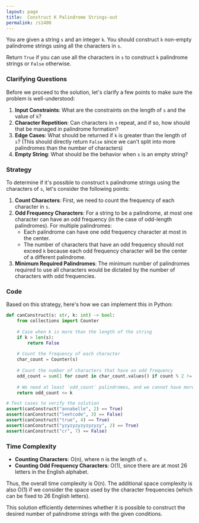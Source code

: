 ```yaml
---
layout: page
title:  Construct K Palindrome Strings-out
permalink: /s1400
---
```


You are given a string `s` and an integer `k`. You should construct `k` non-empty palindrome strings using all the characters in `s`.

Return `True` if you can use all the characters in `s` to construct `k` palindrome strings or `False` otherwise.

### Clarifying Questions

Before we proceed to the solution, let's clarify a few points to make sure the problem is well-understood:
1. **Input Constraints**: What are the constraints on the length of `s` and the value of `k`?
2. **Character Repetition**: Can characters in `s` repeat, and if so, how should that be managed in palindrome formation?
3. **Edge Cases**: What should be returned if `k` is greater than the length of `s`? (This should directly return `False` since we can't split into more palindromes than the number of characters)
4. **Empty String**: What should be the behavior when `s` is an empty string?

### Strategy

To determine if it's possible to construct `k` palindrome strings using the characters of `s`, let's consider the following points:

1. **Count Characters**: First, we need to count the frequency of each character in `s`.
2. **Odd Frequency Characters**: For a string to be a palindrome, at most one character can have an odd frequency (in the case of odd-length palindromes). For multiple palindromes:
   - Each palindrome can have one odd frequency character at most in the center.
   - The number of characters that have an odd frequency should not exceed `k` because each odd frequency character will be the center of a different palindrome.
3. **Minimum Required Palindromes**: The minimum number of palindromes required to use all characters would be dictated by the number of characters with odd frequencies.

### Code

Based on this strategy, here's how we can implement this in Python:

```python
def canConstruct(s: str, k: int) -> bool:
    from collections import Counter
    
    # Case when k is more than the length of the string
    if k > len(s):
        return False
    
    # Count the frequency of each character
    char_count = Counter(s)
    
    # Count the number of characters that have an odd frequency
    odd_count = sum(1 for count in char_count.values() if count % 2 != 0)
    
    # We need at least `odd_count` palindromes, and we cannot have more than `k` palindromes
    return odd_count <= k

# Test cases to verify the solution
assert(canConstruct("annabelle", 2) == True)
assert(canConstruct("leetcode", 3) == False)
assert(canConstruct("true", 4) == True)
assert(canConstruct("yzyzyzyzyzyzyzy", 2) == True)
assert(canConstruct("cr", 7) == False)
```

### Time Complexity

- **Counting Characters**: O(n), where n is the length of `s`.
- **Counting Odd Frequency Characters**: O(1), since there are at most 26 letters in the English alphabet.

Thus, the overall time complexity is O(n). The additional space complexity is also O(1) if we consider the space used by the character frequencies (which can be fixed to 26 English letters).

This solution efficiently determines whether it is possible to construct the desired number of palindrome strings with the given conditions.